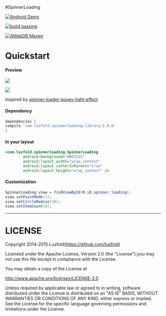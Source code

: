 #SpinnerLoading


[![Android Gems](http://www.android-gems.com/badge/lusfold/SpinnerLoading.svg?branch=master)](http://www.android-gems.com/lib/lusfold/SpinnerLoading)

[![build passing](https://img.shields.io/badge/build-passing-green.svg?style=flat)](https://bintray.com/lusfold/maven/AWebDB/view)

[![AWebDB Maven](https://img.shields.io/badge/SpinnerLoading-1.0.0-brightgreen.svg)](https://bintray.com/lusfold/maven/SpinnerLoading/view)

# Quickstart



#### Preview

![](preview.png)

![](preview.gif)

Inspired by [spinner-loader-gooey-light-effect](http://www.materialup.com/posts/spinner-loader-gooey-light-effect)

#### Dependency

``` gradle
dependencies {
compile 'com.lusfold.spinnerloading:library:1.0.0'
}
```

#### In your layout

``` xml
<com.lusfold.spinnerloading.SpinnerLoading
        android:background="#001525"
        android:layout_width="wrap_content"
        android:layout_centerInParent="true"
        android:layout_height="wrap_content" /> 
```

#### Customization

``` java
SpinnerLoading view = findViewById(R.id.spinner_loading);
view.setPaintMode(1);
view.setCircleRadius(30);
view.setItemCount(8);
```



------

# LICENSE

Copyright 2014-2015 Lusfold(https://github.com/lusfold)

Licensed under the Apache License, Version 2.0 (the "License");you may not use this file except in compliance with the License.

You may obtain a copy of the License at

http://www.apache.org/licenses/LICENSE-2.0

Unless required by applicable law or agreed to in writing, software distributed under the License is distributed on an "AS IS" BASIS, WITHOUT WARRANTIES OR CONDITIONS OF ANY KIND, either express or implied. See the License for the specific language governing permissions and limitations under the License.